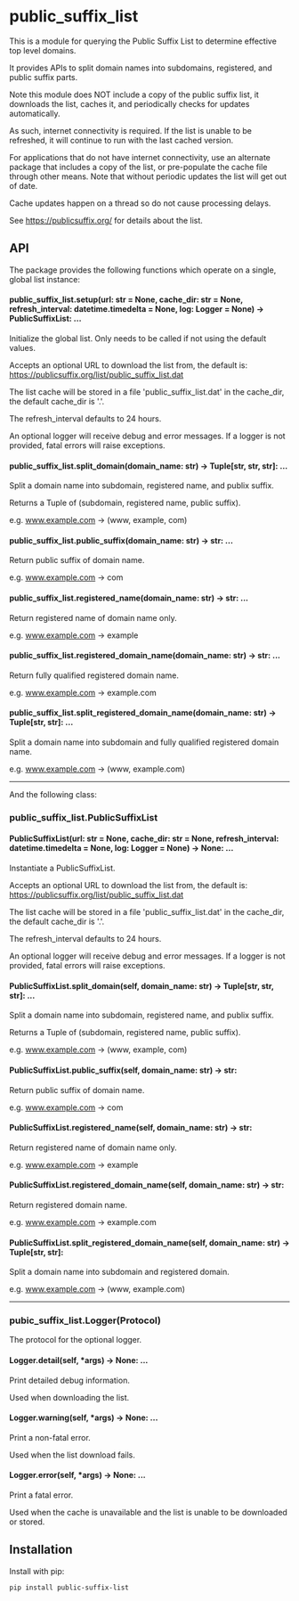 # public_suffix_list

This is a module for querying the Public Suffix List to determine effective top level domains.

It provides APIs to split domain names into subdomains, registered, and public suffix parts.

Note this module does NOT include a copy of the public suffix list, 
it downloads the list, caches it, and periodically checks for updates automatically.

As such, internet connectivity is required. 
If the list is unable to be refreshed,
it will continue to run with the last cached version.

For applications that do not have internet connectivity, 
use an alternate package that includes a copy of the list,
or pre-populate the cache file through other means.
Note that without periodic updates the list will get out of date.

Cache updates happen on a thread so do not cause processing delays.

See https://publicsuffix.org/ for details about the list.

## API

The package provides the following functions which operate on a single, global list instance:

#### public_suffix_list.setup(url: str = None, cache_dir: str = None, refresh_interval: datetime.timedelta = None, log: Logger = None) -> PublicSuffixList: ...

Initialize the global list.
Only needs to be called if not using the default values.

Accepts an optional URL to download the list from, the default is: https://publicsuffix.org/list/public_suffix_list.dat

The list cache will be stored in a file 'public_suffix_list.dat' in the cache_dir, the default cache_dir is '.'.

The refresh_interval defaults to 24 hours.

An optional logger will receive debug and error messages.
If a logger is not provided, fatal errors will raise exceptions.


#### public_suffix_list.split_domain(domain_name: str) -> Tuple[str, str, str]: ...

Split a domain name into subdomain, registered name, and publix suffix.

Returns a Tuple of (subdomain, registered name, public suffix).

e.g. www.example.com -> (www, example, com)


#### public_suffix_list.public_suffix(domain_name: str) -> str: ...

Return public suffix of domain name.

e.g. www.example.com -> com


#### public_suffix_list.registered_name(domain_name: str) -> str: ...

Return registered name of domain name only.

e.g. www.example.com -> example


#### public_suffix_list.registered_domain_name(domain_name: str) -> str: ...

Return fully qualified registered domain name.

e.g. www.example.com -> example.com


#### public_suffix_list.split_registered_domain_name(domain_name: str) -> Tuple[str, str]: ...

Split a domain name into subdomain and fully qualified registered domain name.

e.g. www.example.com -> (www, example.com)


---

And the following class:

### public_suffix_list.PublicSuffixList

#### PublicSuffixList(url: str = None, cache_dir: str = None, refresh_interval: datetime.timedelta = None, log: Logger = None) -> None: ...

Instantiate a PublicSuffixList.

Accepts an optional URL to download the list from, the default is: https://publicsuffix.org/list/public_suffix_list.dat

The list cache will be stored in a file 'public_suffix_list.dat' in the cache_dir, the default cache_dir is '.'.

The refresh_interval defaults to 24 hours.

An optional logger will receive debug and error messages.
If a logger is not provided, fatal errors will raise exceptions.


#### PublicSuffixList.split_domain(self, domain_name: str) -> Tuple[str, str, str]: ...

Split a domain name into subdomain, registered name, and publix suffix.

Returns a Tuple of (subdomain, registered name, public suffix).

e.g. www.example.com -> (www, example, com)


#### PublicSuffixList.public_suffix(self, domain_name: str) -> str:

Return public suffix of domain name.

e.g. www.example.com -> com


#### PublicSuffixList.registered_name(self, domain_name: str) -> str:

Return registered name of domain name only.

e.g. www.example.com -> example


#### PublicSuffixList.registered_domain_name(self, domain_name: str) -> str:

Return registered domain name.

e.g. www.example.com -> example.com


#### PublicSuffixList.split_registered_domain_name(self, domain_name: str) -> Tuple[str, str]:

Split a domain name into subdomain and registered domain.

e.g. www.example.com -> (www, example.com)


---

### pubic_suffix_list.Logger(Protocol)

The protocol for the optional logger.

#### Logger.detail(self, *args) -> None: ...

Print detailed debug information.

Used when downloading the list.

#### Logger.warning(self, *args) -> None: ...

Print a non-fatal error.

Used when the list download fails.

#### Logger.error(self, *args) -> None: ...

Print a fatal error.

Used when the cache is unavailable and the list is unable to be downloaded or stored.


## Installation

Install with pip:

    pip install public-suffix-list